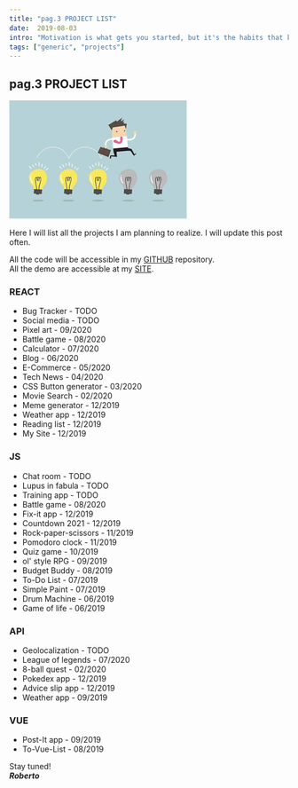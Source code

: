 ```yaml
---
title: "pag.3 PROJECT LIST"
date:  2019-08-03
intro: "Motivation is what gets you started, but it's the habits that keep you going. ~ Jim Rohn"
tags: ["generic", "projects"]
---
```

## pag.3 PROJECT LIST

![build](../images/blogproject.jpg)

Here I will list all the projects I am planning to realize. I will update this post often.

All the code will be accessible in my [GITHUB](https://github.com/RobertoCastelli) repository.\
All the demo are accessible at my [SITE](https://robertocastelliteal.dev).

### REACT

- Bug Tracker - TODO
- Social media - TODO
- Pixel art - 09/2020
- Battle game - 08/2020
- Calculator - 07/2020
- Blog - 06/2020
- E-Commerce - 05/2020
- Tech News - 04/2020
- CSS Button generator - 03/2020
- Movie Search - 02/2020
- Meme generator - 12/2019
- Weather app - 12/2019
- Reading list - 12/2019
- My Site - 12/2019

### JS

- Chat room - TODO
- Lupus in fabula - TODO
- Training app - TODO
- Battle game - 08/2020
- Fix-it app - 12/2019
- Countdown 2021 - 12/2019
- Rock-paper-scissors - 11/2019
- Pomodoro clock - 11/2019
- Quiz game - 10/2019
- ol' style RPG - 09/2019
- Budget Buddy - 08/2019
- To-Do List - 07/2019
- Simple Paint - 07/2019
- Drum Machine - 06/2019
- Game of life - 06/2019

### API

- Geolocalization - TODO
- League of legends - 07/2020
- 8-ball quest - 02/2020
- Pokedex app - 12/2019
- Advice slip app - 12/2019
- Weather app - 09/2019

### VUE

- Post-It app - 09/2019
- To-Vue-List - 08/2019

Stay tuned!  
***Roberto***
